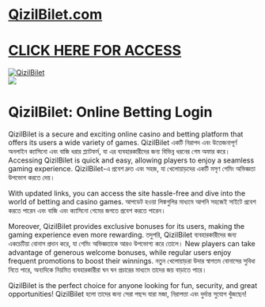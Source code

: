 # <a href="https://tinyurl.com/3kj2yj2s">QizilBilet.com</a>

# <a href="https://tinyurl.com/3kj2yj2s">CLICK HERE FOR ACCESS</a>

<meta charset="UTF-8">
<meta name="viewport" content="width=device-width, initial-scale=1.0">
</head>
<body>

<div style=<text-align: center;">
<a href="https://tinyurl.com/3kj2yj2s"" title="QizilBilet"><img src="https://static.wixstatic.com/media/2a8103_44a9e01ec3b4451cad8859f6fe231b70~mv2.webp" title="QizilBilet" alt="QizilBilet"></a></div>
<div style=<text-align: center;">
<a href="https://tinyurl.com/3kj2yj2s">
<img src="https://resources.sbcnoticias.com/sbcnoticias/2020/06/Captura-de-Pantalla-2020-06-02-a-las-10.20.18.png" />
</a></div>

# QizilBilet: Online Betting Login

QizilBilet is a secure and exciting online casino and betting platform that offers its users a wide variety of games. QizilBilet একটি নিরাপদ এবং উত্তেজনাপূর্ণ অনলাইন ক্যাসিনো এবং বাজি ধরার প্ল্যাটফর্ম, যা এর ব্যবহারকারীদের জন্য বিভিন্ন ধরনের গেম অফার করে। Accessing QizilBilet is quick and easy, allowing players to enjoy a seamless gaming experience. QizilBilet-এ প্রবেশ দ্রুত এবং সহজ, যা খেলোয়াড়দের একটি মসৃণ গেমিং অভিজ্ঞতা উপভোগ করতে দেয়।  

With updated links, you can access the site hassle-free and dive into the world of betting and casino games. আপডেট হওয়া লিঙ্কগুলির মাধ্যমে আপনি সহজেই সাইটে প্রবেশ করতে পারেন এবং বাজি এবং ক্যাসিনো গেমের জগতে প্রবেশ করতে পারেন।  

Moreover, QizilBilet provides exclusive bonuses for its users, making the gaming experience even more rewarding. তদুপরি, QizilBilet ব্যবহারকারীদের জন্য একচেটিয়া বোনাস প্রদান করে, যা গেমিং অভিজ্ঞতাকে আরও উপভোগ্য করে তোলে। New players can take advantage of generous welcome bonuses, while regular users enjoy frequent promotions to boost their winnings. নতুন খেলোয়াড়রা উদার স্বাগতম বোনাসের সুবিধা নিতে পারে, অন্যদিকে নিয়মিত ব্যবহারকারীরা ঘন ঘন প্রচারের মাধ্যমে তাদের জয় বাড়াতে পারে।  

QizilBilet is the perfect choice for anyone looking for fun, security, and great opportunities! QizilBilet হলো তাদের জন্য সেরা পছন্দ যারা মজা, নিরাপত্তা এবং দুর্দান্ত সুযোগ খুঁজছেন!  
